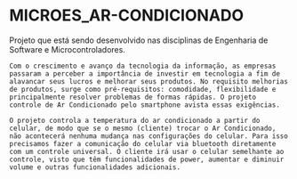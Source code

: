 # MICROES_AR-CONDICIONADO
Projeto que está sendo desenvolvido nas disciplinas de Engenharia de Software e Microcontroladores.

	Com o crescimento e avanço da tecnologia da informação, as empresas passaram a perceber a importância de investir em tecnologia a fim de alavancar seus lucros e melhorar seus produtos. No requisito melhorias de produtos, surge como pré-requisitos: comodidade, flexibilidade e principalmente resolver problemas de formas rápidas. O projeto controle de Ar Condicionado pelo smartphone avista essas exigências.

	O projeto controla a temperatura do ar condicionado a partir do celular, de modo que se o mesmo (cliente) trocar o Ar Condicionado, não acontecerá nenhuma mudança nas configurações do celular. Para isso precisamos fazer a comunicação do celular via bluetooth diretamente com um controle universal. O cliente irá usar o celular semelhante ao controle, visto que têm funcionalidades de power, aumentar e diminuir volume e outras funcionalidades adicionais. 
